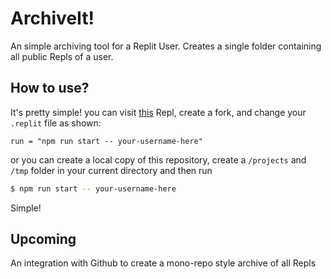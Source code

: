 # ArchiveIt!
An simple archiving tool for a Replit User. Creates a single folder containing all public Repls of a user.

## How to use?
It's pretty simple! you can visit [this](https://replit.com/@RayhanADev/ArchiveIt) Repl, create a fork, and change your `.replit` file as shown:
```
run = "npm run start -- your-username-here"
```

or you can create a local copy of this repository, create a `/projects` and `/tmp` folder in your current directory and then run
```sh
$ npm run start -- your-username-here
```

Simple!

## Upcoming
An integration with Github to create a mono-repo style archive of all Repls
